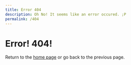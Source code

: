 ```yaml
---
title: Error 404
description: Oh No! It seems like an error occured. ;P
permalink: /404
---
```


# Error! 404!

Return to the [home page](/) or <span class="a" onclick="window.history.back()">go back</span> to the previous page.
